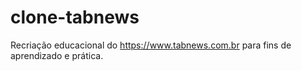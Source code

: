 # clone-tabnews

Recriação educacional do https://www.tabnews.com.br para fins de aprendizado e prática.
